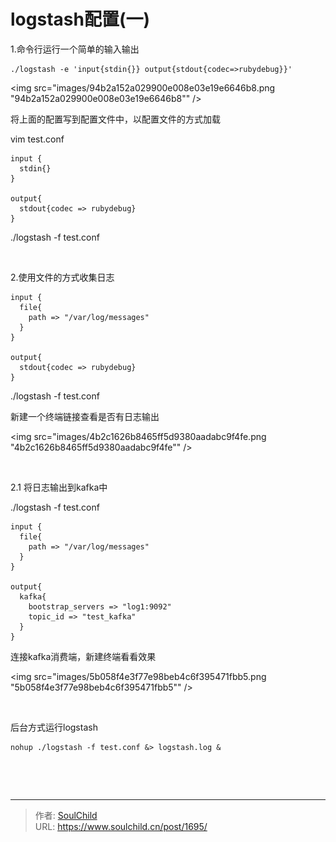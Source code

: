 # logstash配置(一)

<!--more-->
1.命令行运行一个简单的输入输出
<pre class="pure-highlightjs"><code class="null">./logstash -e 'input{stdin{}} output{stdout{codec=&gt;rubydebug}}'</code></pre>
<img src="images/94b2a152a029900e008e03e19e6646b8.png "94b2a152a029900e008e03e19e6646b8"" />

将上面的配置写到配置文件中，以配置文件的方式加载

vim test.conf
<pre class="pure-highlightjs"><code class="null">input {
  stdin{}
}

output{
  stdout{codec =&gt; rubydebug}
}
</code></pre>
./logstash -f test.conf

&nbsp;

2.使用文件的方式收集日志
<pre class="pure-highlightjs"><code class="null">input {
  file{
    path =&gt; "/var/log/messages"
  }
}

output{
  stdout{codec =&gt; rubydebug}
}</code></pre>
./logstash -f test.conf

新建一个终端链接查看是否有日志输出

<img src="images/4b2c1626b8465ff5d9380aadabc9f4fe.png "4b2c1626b8465ff5d9380aadabc9f4fe"" />

&nbsp;

2.1 将日志输出到kafka中

./logstash -f test.conf
<pre class="pure-highlightjs"><code class="null">input {
  file{
    path =&gt; "/var/log/messages"
  }
}

output{
  kafka{
    bootstrap_servers =&gt; "log1:9092"
    topic_id =&gt; "test_kafka"
  }
}</code></pre>
连接kafka消费端，新建终端看看效果

<img src="images/5b058f4e3f77e98beb4c6f395471fbb5.png "5b058f4e3f77e98beb4c6f395471fbb5"" />

&nbsp;

后台方式运行logstash
<pre class="pure-highlightjs"><code class="null">nohup ./logstash -f test.conf &amp;&gt; logstash.log &amp;</code></pre>
&nbsp;

&nbsp;


---

> 作者: [SoulChild](https://www.soulchild.cn)  
> URL: https://www.soulchild.cn/post/1695/  

